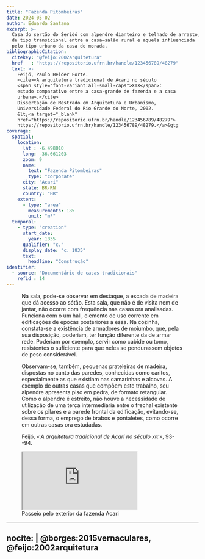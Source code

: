 ```yaml
---
title: "Fazenda Pitombeiras"
date: 2024-05-02
author: Eduarda Santana
excerpt: >-
  Casa do sertão do Seridó com alpendre dianteiro e telhado de arrasto,
  de tipo transicional entre a casa–salão rural e aquela influenciada
  pelo tipo urbano da casa de morada.
bibliographicCitation:
  citekey: "@feijo:2002arquitetura"
  href   : "https://repositorio.ufrn.br/handle/123456789/48279"
  text: >-
    Feijó, Paulo Heider Forte.
    <cite>«A arquitetura tradicional de Acari no século
    <span style="font-variant:all-small-caps">XIX</span>:
    estudo comparativo entre a casa-grande de fazenda e a casa
    urbana».</cite>
    Dissertação de Mestrado em Arquitetura e Urbanismo,
    Universidade Federal do Rio Grande do Norte, 2002.
    &lt;<a target="_blank"
    href="https://repositorio.ufrn.br/handle/123456789/48279">
    https://repositorio.ufrn.br/handle/123456789/48279.</a>&gt;
coverage:
  spatial:
    location:
      lat : -6.498010
      long: -36.661203
      zoom: 9
      name: 
        text: "Fazenda Pitombeiras"
        type: "corporate"
      city: "Acari"
      state: BR-RN
      country: "BR"
    extent:
      - type: "area"
        measurements: 185
        unit: "m²"
  temporal:
    - type: "creation"
      start_date:
        year: 1835
      qualifier: "c."
      display_date: "c. 1835"
      text:
        headline: "Construção"
identifier:
  - source: "Documentário de casas tradicionais"
    refid : 14
---
```


<figure class="clearfix">
 Na sala, pode-se observar em destaque, a escada de madeira que dá
 acesso ao sótão. Esta sala, que não é de visita nem de jantar, não
 ocorre com frequência nas casas ora analisadas. Funciona com o um
 hall, elemento de uso corrente em edificações de épocas posteriores a
 essa. Na cozinha, constata-se a existência de armadores de moíumbo,
 que, pela sua disposição, poderiam, ter função diferente da de armar
 rede. Poderiam por exemplo, servir como cabide ou tomo, resistentes o
 suficiente para que neles se pendurassem objetos de peso considerável. 

 Observam-se, também, pequenas prateleiras de madeira, dispostas no
 canto das paredes, conhecidas como caritos, especialmente as que
 existiam nas camarinhas e alcovas. A exemplo de outras casas que
 compõem este trabalho, seu alpendre apresenta piso em pedra, de
 formato retangular. Como o alpendre é estreito, não houve a
 necessidade de utilização de uma terça intermediária entre o frechal
 existente sobre os pilares e a parede frontal da edificação,
 evitando-se, dessa forma, o emprego de brabos e pontaletes, como
 ocorre em outras casas ora estudadas.

<figcaption class="blockquote-footer">
  Feijó, <cite class="fst-normal">« A arquitetura tradicional de Acari no século <span style="font-variant:all-small-caps">XIX</span> »</cite>, 93--94.
</figcaption>
</figure>

<figure class="ratio ratio-16x9 wide"><iframe src="https://www.youtube-nocookie.com/embed/hu7uM3EZ53U?si=k0gz0WCXgQIG6zyT" title="YouTube video player" allow="accelerometer; autoplay; clipboard-write; encrypted-media; gyroscope; picture-in-picture; web-share" referrerpolicy="strict-origin-when-cross-origin" allowfullscreen></iframe><figcaption>Passeio pelo exterior da fazenda Acari</figcaption></figure>

---
nocite: |
  @borges:2015vernaculares,
  @feijo:2002arquitetura
---
